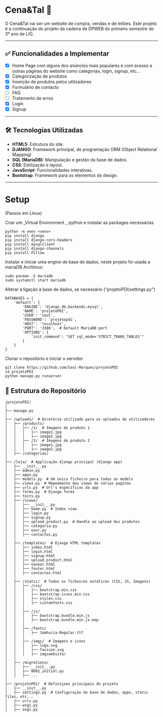 # Cena&Tal 🛒


O Cena&Tal vai ser um website de compra, vendas e de leilões.
Este projeto é a continuação do projeto da cadeira de DPWEB do primeiro semestre do 3º ano de LIG.

---

## ✅ Funcionalidades a Implementar

- [x] Home Page com alguns dos anúncios mais populares e com acesso a outras páginas do website como categorias, login, signup, etc...
- [x] Categorização de produtos
- [x] Inserção de produtos pelos utilizadores
- [x] Formulário de contacto
- [ ] FAQ
- [ ] Tratamento de erros
- [X] Login
- [X] Signup
---

## 🛠️ Tecnologias Utilizadas

- **HTML5**: Estrutura do site.
- **DJANGO**: Framework principal, de programação ORM (Object Relational Mapping)
- **SQL (MariaDB)**: Manipulação e gestão da base de dados.
- **CSS**: Estilização e layout.
- **JavaScript**: Funcionalidades interativas.
- **Bootstrap**: Framework para os elementos do design.

---
# Setup
(Passos em Linux)

Criar um _Virtual Environment _ python e instalar as packages necessárias 
```plaintext
python -m venv <venv>
pip install django
pip install django-cors-headers
pip install mysqlclient
pip install django-channels
pip install Pillow
```
Instalar e iniciar uma engine de base de dados, neste projeto foi usada a mariaDB
Archlinux:
```plaintext
sudo pacman -S mariadb
sudo systemctl start mariadb
```
Alterar a ligação à base de dados, se necessário ("projetoPDI/settings.py")
```plaintext
DATABASES = {
    'default': {
        'ENGINE': 'django.db.backends.mysql',
        'NAME': 'projetoPDI',
        'USER': 'saul',
        'PASSWORD': 'projetopdi',
        'HOST': 'localhost',
        'PORT': '3306',  # Default MariaDB port
        'OPTIONS': {
            'init_command': "SET sql_mode='STRICT_TRANS_TABLES'"
        }
    }
}
```

Clonar o repositório e iniciar o servidor
```plaintext
git clone https://github.com/Saul-Marques/projetoPDI
cd projetoPDI
python manage.py runserver
```

## 📂 Estrutura do Repositório

```plaintext
/projetoPDI/
│
├── manage.py
│
├── /uploads/  # Diretório utilizado para os uploadss de utilizadores
│   ├── /products/ 
│   │   ├── /1/  # Imagens do produto 1
│   │   │   ├── image1.jpg
│   │   │   ├── image2.jpg
│   │   ├── /2/  # Imagens do produto 2
│   │   │   ├── image1.jpg
│   │   │   ├── image2.jpg
│   ├── /categorias/
│
├── /loja/  # Applicação django principal (django app)
│   ├── __init__.py
│   ├── admin.py
│   ├── apps.py
│   ├── models.py  # Um único ficheiro para todos os models
│   ├── views.py  # Mapeamento das views de várias paginas
│   ├── urls.py  # Url's específicas da app
│   ├── forms.py  # Django forms
│   ├── tests.py
│   ├── /views/
│   │   ├── __init__.py
│   │   ├── home.py  # Index view
│   │   ├── login.py
│   │   ├── signup.py
│   │   ├── upload_product.py  # Handle ao upload dos produtos
│   │   ├── categoria.py
│   │   ├── user.py
│   │   ├── contactos.py
│   │
│   ├── /templates/  # Django HTML templates
│   │   ├── index.html
│   │   ├── login.html
│   │   ├── signup.html
│   │   ├── upload_product.html
│   │   ├── navbar.html
│   │   ├── footer.html  
│   │   ├── contactos.html
│   │
│   ├── /static/  # Todos os ficheiros estáticos (CSS, JS, Imagens)
│   │   ├── /css/
│   │   │   ├── bootstrap.min.css
│   │   │   ├── bootstrap-icons.min.css
│   │   │   ├── styles.css
│   │   │   ├── customfonts.css
│   │   │
│   │   ├── /js/
│   │   │   ├── bootstrap.bundle.min.js
│   │   │   ├── bootstrap.bundle.min.js.map
│   │   │
│   │   ├── /fonts/
│   │   │   ├── Jomhuria-Regular.ttf
│   │   │
│   │   ├── /imgs/  # Imagens e icons
│   │   │   ├── logo.svg
│   │   │   ├── favicon.svg
│   │   │   ├── imgswebsite/
│   │
│   ├── /migrations/
│   │   ├── __init__.py
│   │   ├── 0001_initial.py
│   │   ├── ...
│
├── /projetoPDI/  # Definiçoes principais do projeto
│   ├── __init__.py
│   ├── settings.py  # Configuração da base de dados, apps, static files, etc...
│   ├── urls.py
│   ├── wsgi.py
│   ├── asgi.py
